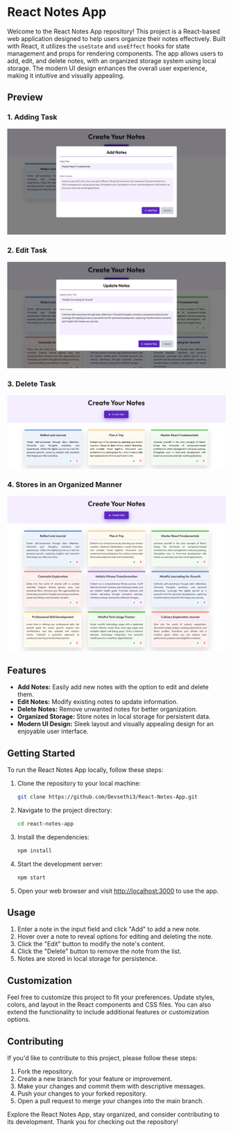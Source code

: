 # React Notes App

Welcome to the React Notes App repository! This project is a React-based web application designed to help users organize their notes effectively. Built with React, it utilizes the `useState` and `useEffect` hooks for state management and props for rendering components. The app allows users to add, edit, and delete notes, with an organized storage system using local storage. The modern UI design enhances the overall user experience, making it intuitive and visually appealing.

## Preview

### 1. Adding Task

![React Notes App - Adding Task](Preview_Add_Task.png)

### 2. Edit Task

![React Notes App - Edit Task](Preview_Edit_Task.png)

### 3. Delete Task

![React Notes App - Delete Task](Preview_Delete_Task.png)

### 4. Stores in an Organized Manner

![React Notes App - Stores in an Organized Manner](Preview_Store_Notes.png)

## Features

- **Add Notes:** Easily add new notes with the option to edit and delete them.
- **Edit Notes:** Modify existing notes to update information.
- **Delete Notes:** Remove unwanted notes for better organization.
- **Organized Storage:** Store notes in local storage for persistent data.
- **Modern UI Design:** Sleek layout and visually appealing design for an enjoyable user interface.

## Getting Started

To run the React Notes App locally, follow these steps:

1. Clone the repository to your local machine:

   ```bash
   git clone https://github.com/Devsethi3/React-Notes-App.git
   ```

2. Navigate to the project directory:

   ```bash
   cd react-notes-app
   ```

3. Install the dependencies:

   ```bash
   npm install
   ```

4. Start the development server:

   ```bash
   npm start
   ```

5. Open your web browser and visit [http://localhost:3000](http://localhost:3000) to use the app.

## Usage

1. Enter a note in the input field and click "Add" to add a new note.
2. Hover over a note to reveal options for editing and deleting the note.
3. Click the "Edit" button to modify the note's content.
4. Click the "Delete" button to remove the note from the list.
5. Notes are stored in local storage for persistence.

## Customization

Feel free to customize this project to fit your preferences. Update styles, colors, and layout in the React components and CSS files. You can also extend the functionality to include additional features or customization options.

## Contributing

If you'd like to contribute to this project, please follow these steps:

1. Fork the repository.
2. Create a new branch for your feature or improvement.
3. Make your changes and commit them with descriptive messages.
4. Push your changes to your forked repository.
5. Open a pull request to merge your changes into the main branch.

Explore the React Notes App, stay organized, and consider contributing to its development. Thank you for checking out the repository!
